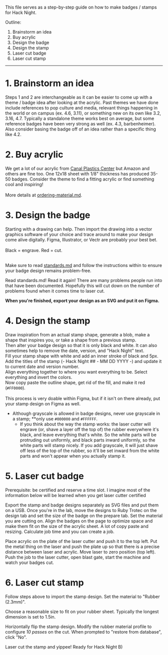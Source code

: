 This file serves as a step-by-step guide on how to make badges / stamps for Hack Night.

Outline:
1. Brainstorm an idea
2. Buy acrylic
3. Design the badge
4. Design the stamp
5. Laser cut badge
6. Laser cut stamp

---

# 1. Brainstorm an idea
Steps 1 and 2 are interchangeable as it can be easier to come up with a theme / badge idea after looking at the acrylic.
Past themes we have done include references to pop culture and media, relevant things happening in the world or on campus (ex. 4.6, 3.11), or something new on its own like 3.2, 3.16, 4.7.
Typically a standalone theme works best on average, but some reference badges have been very strong as well (ex. 4.3, barbenheimer).
Also consider basing the badge off of an idea rather than a specific thing like 4.2.

# 2. Buy acrylic
We get a lot of our acrylic from [Canal Plastics Center](https://www.canalplastic.com/products/0b008-rt-radiant-iridescent-acrylic-sheet) but Amazon and others are fine too.
One 12x18 sheet with 1/8" thickness has produced 35-50 badges. Consider the theme to find a fitting acrylic or find something cool and inspiring! <br> <br>
More details at [ordering-material.md](ordering-material.md).

# 3. Design the badge
Starting with a drawing can help. Then import the drawing into a vector graphics software of your choice and trace around to make your design come alive digitally. Figma, Illustrator, or Vectr are probably your best bet. <br> <br>
Black = engrave. Red = cut. <br> <br>

Make sure to read [standards.md](/design/badges/standards.md) and follow the instructions within to ensure your badge design remains problem-free.

Read standards.md! Read it again! There are many problems people run into that have been documented. Hopefully this will cut down on the number of problems found when it comes time to laser cut.

**When you're finished, export your design as an SVG and put it on Figma.**



# 4. Design the stamp
Draw inspiration from an actual stamp shape, generate a blob, make a shape that inspires you, or take a shape from a previous stamp. <br>
Then alter your badge design so that it is only black and white. It can also sometimes help to remove the date, version, and "Hack Night" text. <br>
Fill your stamp shape with white and add an inner stroke of black and 5px. <br>
Add the titles of the stamp (- Hack Night ## - MM DD YYYY -) and update it to current date and version number. <br>
Align everything together to where you want everything to be. Select everything and invert the colors. <br>
Now copy paste the outline shape, get rid of the fill, and make it red (`#FF0000`). <br><br>
This process is very doable within Figma, but if it isn't on there already, put your stamp design on Figma as well.

* Although grayscale is allowed in badge designs, never use grayscale in a stamp; **only use `#000000` and `#FFFFFF`.
  * If you think about the way the stamp works: the laser cutter will engrave (or, shave a layer off the top of) the rubber everywhere it's black, and leave everything that's white. So the white parts will be protruding out uniformly, and black parts inward uniformly, so the white parts will stamp nicely. If you add grayscale, it will just shave off less of the top of the rubber, so it'll be set inward from the white parts and won't appear when you actually stamp it.

# 5. Laser cut badge
Prerequisite: be certified and reserve a time slot.
I imagine most of the information below will be learned when you get laser cutter certified <br>

Export the stamp and badge designs separately as SVG files and put them on a USB.
Once you're in the lab, move the designs to Ruby Trotec on the design tab and set the size of the badge on the prepare tab.
Set the material you are cutting on.
Align the badges on the page to optimize space and make them fit on the size of the acrylic sheet. A lot of copy paste and resizing.
Calculate job time and you can create a job. <br>

Place acrylic on the plate of the laser cutter and push it to the top left.
Put the metal thing on the laser and push the plate up so that there is a precise distance between laser and acrylic. Move laser to zero position (top left).
Push the job to the laser cutter, open blast gate, start the machine and watch your badges cut.

# 6. Laser cut stamp
Follow steps above to import the stamp design. Set the material to "Rubber (2.3mm)".

Choose a reasonable size to fit on your rubber sheet. Typically the longest dimension is set to 1.5in.

Horizontally flip the stamp design.
Modify the rubber material profile to configure *10 passes* on the cut. When prompted to "restore from database", click "No".

Laser cut the stamp and yippee! Ready for Hack Night B)
